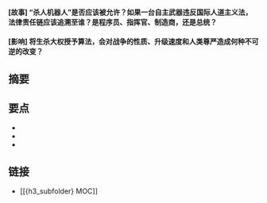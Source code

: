 #### [故事] “杀人机器人”是否应该被允许？如果一台自主武器违反国际人道主义法，法律责任链应该追溯至谁？是程序员、指挥官、制造商，还是总统？


#### [影响] 将生杀大权授予算法，会对战争的性质、升级速度和人类尊严造成何种不可逆的改变？


## 摘要


## 要点

- 
- 
- 

## 链接

- [[{h3_subfolder} MOC]]
